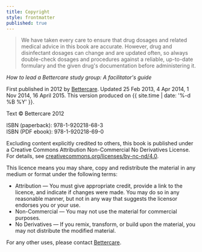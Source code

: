 ```yaml
---
title: Copyright
style: frontmatter
published: true
---
```


> We have taken every care to ensure that drug dosages and related medical advice in this book are accurate. However, drug and disinfectant dosages can change and are updated often, so always double-check dosages and procedures against a reliable, up-to-date formulary and the given drug's documentation before administering it.

*How to lead a Bettercare study group: A facilitator's guide*

First published in 2012 by [Bettercare](http://bettercare.co.za). Updated 25 Feb 2013, 4 Apr 2014, 1 Nov 2014, 16 April 2015. This version produced on {{ site.time | date: '%-d %B %Y' }}.

Text © Bettercare 2012

ISBN (paperback): 978-1-920218-68-3  
ISBN (PDF ebook): 978-1-920218-69-0  

Excluding content explicitly credited to others, this book is published under a Creative Commons Attribution Non-Commercial No Derivatives License. For details, see [creativecommons.org/licenses/by-nc-nd/4.0](http://creativecommons.org/licenses/by-nc-nd/4.0/).

This licence means you may share, copy and redistribute the material in any medium or format under the following terms:

* Attribution — You must give appropriate credit, provide a link to the licence, and indicate if changes were made. You may do so in any reasonable manner, but not in any way that suggests the licensor endorses you or your use.
* Non-Commercial — You may not use the material for commercial purposes.
* No Derivatives — If you remix, transform, or build upon the material, you may not distribute the modified material.

For any other uses, please contact [Bettercare](http://bettercare.co.za).